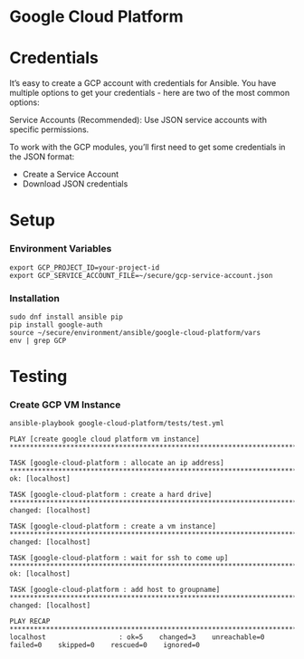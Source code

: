 Google Cloud Platform
=========

# Credentials
It’s easy to create a GCP account with credentials for Ansible. You have multiple options to get your credentials - here are two of the most common options:

Service Accounts (Recommended): Use JSON service accounts with specific permissions.

To work with the GCP modules, you’ll first need to get some credentials in the JSON format:

- Create a Service Account
- Download JSON credentials


# Setup

### Environment Variables

```
export GCP_PROJECT_ID=your-project-id
export GCP_SERVICE_ACCOUNT_FILE=~/secure/gcp-service-account.json
```

### Installation

```
sudo dnf install ansible pip
pip install google-auth
source ~/secure/environment/ansible/google-cloud-platform/vars
env | grep GCP
```

# Testing 

### Create GCP VM Instance

```
ansible-playbook google-cloud-platform/tests/test.yml

PLAY [create google cloud platform vm instance] ***************************************************************************************************************************************************

TASK [google-cloud-platform : allocate an ip address] *********************************************************************************************************************************************
ok: [localhost]

TASK [google-cloud-platform : create a hard drive] ************************************************************************************************************************************************
changed: [localhost]

TASK [google-cloud-platform : create a vm instance] ***********************************************************************************************************************************************
changed: [localhost]

TASK [google-cloud-platform : wait for ssh to come up] ********************************************************************************************************************************************
ok: [localhost]

TASK [google-cloud-platform : add host to groupname] **********************************************************************************************************************************************
changed: [localhost]

PLAY RECAP ****************************************************************************************************************************************************************************************
localhost                  : ok=5    changed=3    unreachable=0    failed=0    skipped=0    rescued=0    ignored=0
```


